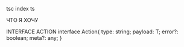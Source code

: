 tsc index ts


ЧТО Я ХОЧУ 

INTERFACE ACTION
interface Action<T>{
  type: string;
  payload: T;
  error?: boolean;
  meta?: any;
}